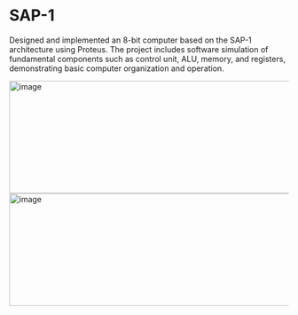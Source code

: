 # SAP-1
Designed and implemented an 8-bit computer based on the SAP-1 architecture using Proteus. The project includes software simulation of fundamental components such as control unit, ALU, memory, and registers, demonstrating basic computer organization and operation.

<img width="509" height="203" alt="image" src="https://github.com/user-attachments/assets/6e4103e2-4b92-4070-9c9b-72da0d8afac3" /><img width="509" height="203" alt="image" src="https://github.com/user-attachments/assets/1513f28c-5e04-4cd5-a626-cbc9a1b5f606" />


